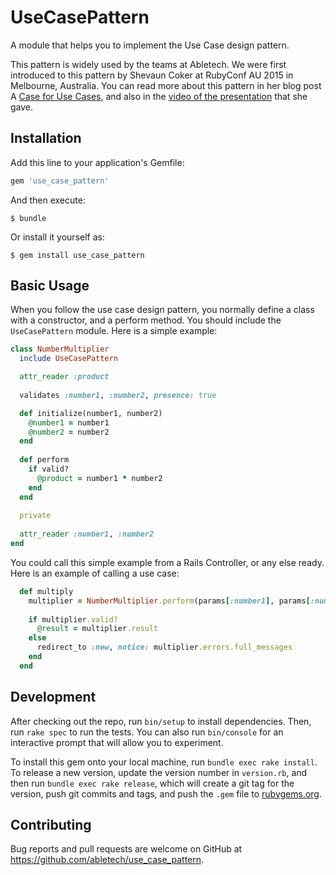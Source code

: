 # UseCasePattern

A module that helps you to implement the Use Case design pattern.

This pattern is widely used by the teams at Abletech. We were first introduced to this pattern by Shevaun Coker at RubyConf AU 2015 in Melbourne, Australia. You can read more about this pattern in her blog post A [Case for Use Cases](http://webuild.envato.com/blog/a-case-for-use-cases/), and also in the [video of the presentation](https://rubyconf.eventer.com/rubyconf-australia-2015-1223/a-case-for-use-cases-by-shevaun-coker-1734) that she gave. 

## Installation

Add this line to your application's Gemfile:

```ruby
gem 'use_case_pattern'
```

And then execute:

    $ bundle

Or install it yourself as:

    $ gem install use_case_pattern

## Basic Usage

When you follow the use case design pattern, you normally define a class with a constructor, and a perform method. You should include the `UseCasePattern` module. Here is a simple example:

```ruby 
class NumberMultiplier
  include UseCasePattern

  attr_reader :product
  
  validates :number1, :number2, presence: true

  def initialize(number1, number2)
    @number1 = number1
    @number2 = number2
  end
  
  def perform
    if valid?
      @product = number1 * number2
    end
  end
  
  private
  
  attr_reader :number1, :number2
end
```

You could call this simple example from a Rails Controller, or any else ready. Here is an example of calling a use case:

```ruby
  def multiply
    multiplier = NumberMultiplier.perform(params[:number1], params[:number2])
    
    if multiplier.valid?
      @result = multiplier.result
    else
      redirect_to :new, notice: multiplier.errors.full_messages
    end
  end
```

## Development

After checking out the repo, run `bin/setup` to install dependencies. Then, run `rake spec` to run the tests. You can also run `bin/console` for an interactive prompt that will allow you to experiment.

To install this gem onto your local machine, run `bundle exec rake install`. To release a new version, update the version number in `version.rb`, and then run `bundle exec rake release`, which will create a git tag for the version, push git commits and tags, and push the `.gem` file to [rubygems.org](https://rubygems.org).

## Contributing

Bug reports and pull requests are welcome on GitHub at https://github.com/abletech/use_case_pattern.
